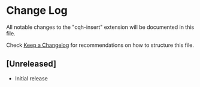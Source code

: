 # Change Log

All notable changes to the "cqh-insert" extension will be documented in this file.

Check [Keep a Changelog](http://keepachangelog.com/) for recommendations on how to structure this file.

## [Unreleased]

- Initial release